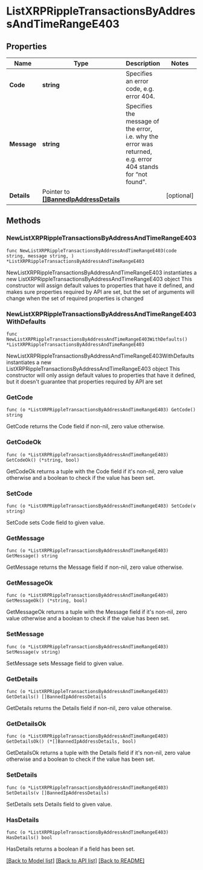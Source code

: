 # ListXRPRippleTransactionsByAddressAndTimeRangeE403

## Properties

Name | Type | Description | Notes
------------ | ------------- | ------------- | -------------
**Code** | **string** | Specifies an error code, e.g. error 404. | 
**Message** | **string** | Specifies the message of the error, i.e. why the error was returned, e.g. error 404 stands for “not found”. | 
**Details** | Pointer to [**[]BannedIpAddressDetails**](BannedIpAddressDetails.md) |  | [optional] 

## Methods

### NewListXRPRippleTransactionsByAddressAndTimeRangeE403

`func NewListXRPRippleTransactionsByAddressAndTimeRangeE403(code string, message string, ) *ListXRPRippleTransactionsByAddressAndTimeRangeE403`

NewListXRPRippleTransactionsByAddressAndTimeRangeE403 instantiates a new ListXRPRippleTransactionsByAddressAndTimeRangeE403 object
This constructor will assign default values to properties that have it defined,
and makes sure properties required by API are set, but the set of arguments
will change when the set of required properties is changed

### NewListXRPRippleTransactionsByAddressAndTimeRangeE403WithDefaults

`func NewListXRPRippleTransactionsByAddressAndTimeRangeE403WithDefaults() *ListXRPRippleTransactionsByAddressAndTimeRangeE403`

NewListXRPRippleTransactionsByAddressAndTimeRangeE403WithDefaults instantiates a new ListXRPRippleTransactionsByAddressAndTimeRangeE403 object
This constructor will only assign default values to properties that have it defined,
but it doesn't guarantee that properties required by API are set

### GetCode

`func (o *ListXRPRippleTransactionsByAddressAndTimeRangeE403) GetCode() string`

GetCode returns the Code field if non-nil, zero value otherwise.

### GetCodeOk

`func (o *ListXRPRippleTransactionsByAddressAndTimeRangeE403) GetCodeOk() (*string, bool)`

GetCodeOk returns a tuple with the Code field if it's non-nil, zero value otherwise
and a boolean to check if the value has been set.

### SetCode

`func (o *ListXRPRippleTransactionsByAddressAndTimeRangeE403) SetCode(v string)`

SetCode sets Code field to given value.


### GetMessage

`func (o *ListXRPRippleTransactionsByAddressAndTimeRangeE403) GetMessage() string`

GetMessage returns the Message field if non-nil, zero value otherwise.

### GetMessageOk

`func (o *ListXRPRippleTransactionsByAddressAndTimeRangeE403) GetMessageOk() (*string, bool)`

GetMessageOk returns a tuple with the Message field if it's non-nil, zero value otherwise
and a boolean to check if the value has been set.

### SetMessage

`func (o *ListXRPRippleTransactionsByAddressAndTimeRangeE403) SetMessage(v string)`

SetMessage sets Message field to given value.


### GetDetails

`func (o *ListXRPRippleTransactionsByAddressAndTimeRangeE403) GetDetails() []BannedIpAddressDetails`

GetDetails returns the Details field if non-nil, zero value otherwise.

### GetDetailsOk

`func (o *ListXRPRippleTransactionsByAddressAndTimeRangeE403) GetDetailsOk() (*[]BannedIpAddressDetails, bool)`

GetDetailsOk returns a tuple with the Details field if it's non-nil, zero value otherwise
and a boolean to check if the value has been set.

### SetDetails

`func (o *ListXRPRippleTransactionsByAddressAndTimeRangeE403) SetDetails(v []BannedIpAddressDetails)`

SetDetails sets Details field to given value.

### HasDetails

`func (o *ListXRPRippleTransactionsByAddressAndTimeRangeE403) HasDetails() bool`

HasDetails returns a boolean if a field has been set.


[[Back to Model list]](../README.md#documentation-for-models) [[Back to API list]](../README.md#documentation-for-api-endpoints) [[Back to README]](../README.md)


